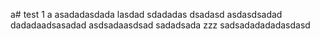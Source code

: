 a# test
1
a
asadadasdada
lasdad
sdadadas
dsadasd
asdasdsadad
dadadaadsasadad
asdsadaasdsad
sadadsada
zzz
sadsadadadadasdasd
